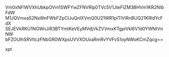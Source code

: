 Vm0xNFlWVXhUbkpOVm1SWFYwZFNVRlp0TVc5V1JteFlZM3BHVm1KR2NIbFdW
M1JQVmxaS2NsWnFWbFZpClJuQnlXVmQ0U21WR1pITlViRnBUQ21KRldYcFdX
SEJEVkRKU1NGWnJiR3BTYmtKeVEyMVdjVkZVVmxKTgpiVkl6V1d0YWNtVnNW
bFZOUlhSRVltczFNbGR0WXpsUVVXOUxaRmRvYVFvS1oyNWoKCmZqcg==

xpt